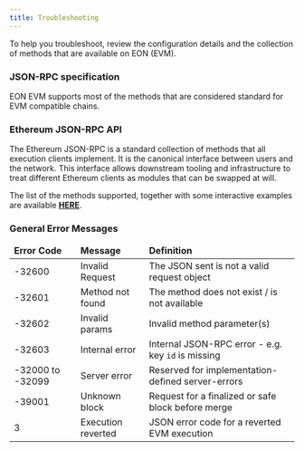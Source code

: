 ```yaml
---
title: Troubleshooting
---
```



To help you troubleshoot, review the configuration details and the collection of methods that are available on EON (EVM).

### JSON-RPC specification

EON EVM supports most of the methods that are considered standard for EVM compatible chains.


### Ethereum JSON-RPC API

The Ethereum JSON-RPC is a standard collection of methods that all execution clients implement. It is the canonical interface between users and the network. This interface allows downstream tooling and infrastructure to treat different Ethereum clients as modules that can be swapped at will.

The list of the methods supported, together with some interactive examples are available **[HERE](https://documenter.getpostman.com/view/18562215/2s8YK4t8CN)**.

### General Error Messages

<table>
  <thead>
    <tr>
      <td><strong>Error Code</strong></td>
      <td><strong>Message</strong></td>
      <td><strong>Definition</strong></td>
    </tr>
  </thead>
  <tbody>
    <tr>
      <td>-32600</td>
      <td>Invalid Request</td>
      <td>The JSON sent is not a valid request object</td>
    </tr>
    <tr>
      <td>-32601</td>
      <td>Method not found</td>
      <td>The method does not exist / is not available</td>
    </tr>
    <tr>
      <td>-32602</td>
      <td>Invalid params</td>
      <td>Invalid method parameter(s)</td>
    </tr>
    <tr>
      <td>-32603</td>
      <td>Internal error</td>
      <td>Internal JSON-RPC error - e.g. key <code>id</code> is missing</td>
    </tr>
    <tr>
      <td>-32000 to -32099</td>
      <td>Server error</td>
      <td>Reserved for implementation-defined server-errors</td>
    </tr>
    <tr>
      <td>-39001</td>
      <td>Unknown block</td>
      <td>Request for a finalized or safe block before merge</td>
    </tr>
    <tr>
      <td>3</td>
      <td>Execution reverted</td>
      <td>JSON error code for a reverted EVM execution</td>
    </tr>
  </tbody>
</table>











